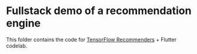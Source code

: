 # Fullstack demo of a recommendation engine

This folder contains the code for [TensorFlow Recommenders](https://www.tensorflow.org/recommenders) + Flutter codelab.